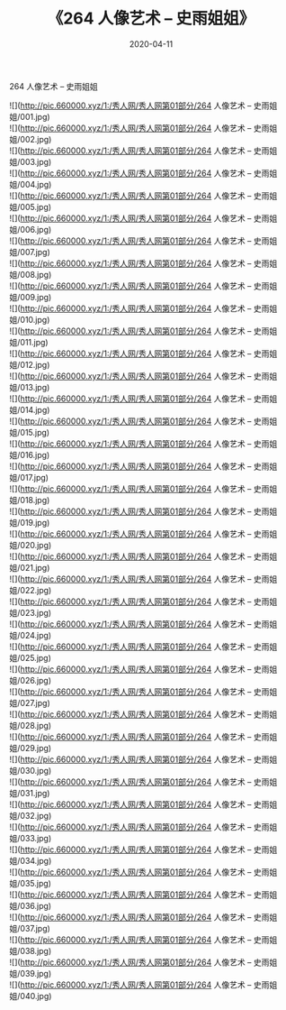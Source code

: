 ﻿---
layout: post
title:  《264 人像艺术 – 史雨姐姐》
date:   2020-04-11
img: http://pic.660000.xyz/1:/秀人网/秀人网第01部分/264 人像艺术 – 史雨姐姐/000.jpg
categories: [美女, 清纯, 唯美]
---

264 人像艺术 – 史雨姐姐

  ![](http://pic.660000.xyz/1:/秀人网/秀人网第01部分/264 人像艺术 – 史雨姐姐/001.jpg) <br> ![](http://pic.660000.xyz/1:/秀人网/秀人网第01部分/264 人像艺术 – 史雨姐姐/002.jpg) <br> ![](http://pic.660000.xyz/1:/秀人网/秀人网第01部分/264 人像艺术 – 史雨姐姐/003.jpg) <br> ![](http://pic.660000.xyz/1:/秀人网/秀人网第01部分/264 人像艺术 – 史雨姐姐/004.jpg) <br> ![](http://pic.660000.xyz/1:/秀人网/秀人网第01部分/264 人像艺术 – 史雨姐姐/005.jpg) <br> ![](http://pic.660000.xyz/1:/秀人网/秀人网第01部分/264 人像艺术 – 史雨姐姐/006.jpg) <br> ![](http://pic.660000.xyz/1:/秀人网/秀人网第01部分/264 人像艺术 – 史雨姐姐/007.jpg) <br> ![](http://pic.660000.xyz/1:/秀人网/秀人网第01部分/264 人像艺术 – 史雨姐姐/008.jpg) <br> ![](http://pic.660000.xyz/1:/秀人网/秀人网第01部分/264 人像艺术 – 史雨姐姐/009.jpg) <br> ![](http://pic.660000.xyz/1:/秀人网/秀人网第01部分/264 人像艺术 – 史雨姐姐/010.jpg) <br> ![](http://pic.660000.xyz/1:/秀人网/秀人网第01部分/264 人像艺术 – 史雨姐姐/011.jpg) <br> ![](http://pic.660000.xyz/1:/秀人网/秀人网第01部分/264 人像艺术 – 史雨姐姐/012.jpg) <br> ![](http://pic.660000.xyz/1:/秀人网/秀人网第01部分/264 人像艺术 – 史雨姐姐/013.jpg) <br> ![](http://pic.660000.xyz/1:/秀人网/秀人网第01部分/264 人像艺术 – 史雨姐姐/014.jpg) <br> ![](http://pic.660000.xyz/1:/秀人网/秀人网第01部分/264 人像艺术 – 史雨姐姐/015.jpg) <br> ![](http://pic.660000.xyz/1:/秀人网/秀人网第01部分/264 人像艺术 – 史雨姐姐/016.jpg) <br> ![](http://pic.660000.xyz/1:/秀人网/秀人网第01部分/264 人像艺术 – 史雨姐姐/017.jpg) <br> ![](http://pic.660000.xyz/1:/秀人网/秀人网第01部分/264 人像艺术 – 史雨姐姐/018.jpg) <br> ![](http://pic.660000.xyz/1:/秀人网/秀人网第01部分/264 人像艺术 – 史雨姐姐/019.jpg) <br> ![](http://pic.660000.xyz/1:/秀人网/秀人网第01部分/264 人像艺术 – 史雨姐姐/020.jpg) <br> ![](http://pic.660000.xyz/1:/秀人网/秀人网第01部分/264 人像艺术 – 史雨姐姐/021.jpg) <br> ![](http://pic.660000.xyz/1:/秀人网/秀人网第01部分/264 人像艺术 – 史雨姐姐/022.jpg) <br> ![](http://pic.660000.xyz/1:/秀人网/秀人网第01部分/264 人像艺术 – 史雨姐姐/023.jpg) <br> ![](http://pic.660000.xyz/1:/秀人网/秀人网第01部分/264 人像艺术 – 史雨姐姐/024.jpg) <br> ![](http://pic.660000.xyz/1:/秀人网/秀人网第01部分/264 人像艺术 – 史雨姐姐/025.jpg) <br> ![](http://pic.660000.xyz/1:/秀人网/秀人网第01部分/264 人像艺术 – 史雨姐姐/026.jpg) <br> ![](http://pic.660000.xyz/1:/秀人网/秀人网第01部分/264 人像艺术 – 史雨姐姐/027.jpg) <br> ![](http://pic.660000.xyz/1:/秀人网/秀人网第01部分/264 人像艺术 – 史雨姐姐/028.jpg) <br> ![](http://pic.660000.xyz/1:/秀人网/秀人网第01部分/264 人像艺术 – 史雨姐姐/029.jpg) <br> ![](http://pic.660000.xyz/1:/秀人网/秀人网第01部分/264 人像艺术 – 史雨姐姐/030.jpg) <br> ![](http://pic.660000.xyz/1:/秀人网/秀人网第01部分/264 人像艺术 – 史雨姐姐/031.jpg) <br> ![](http://pic.660000.xyz/1:/秀人网/秀人网第01部分/264 人像艺术 – 史雨姐姐/032.jpg) <br> ![](http://pic.660000.xyz/1:/秀人网/秀人网第01部分/264 人像艺术 – 史雨姐姐/033.jpg) <br> ![](http://pic.660000.xyz/1:/秀人网/秀人网第01部分/264 人像艺术 – 史雨姐姐/034.jpg) <br> ![](http://pic.660000.xyz/1:/秀人网/秀人网第01部分/264 人像艺术 – 史雨姐姐/035.jpg) <br> ![](http://pic.660000.xyz/1:/秀人网/秀人网第01部分/264 人像艺术 – 史雨姐姐/036.jpg) <br> ![](http://pic.660000.xyz/1:/秀人网/秀人网第01部分/264 人像艺术 – 史雨姐姐/037.jpg) <br> ![](http://pic.660000.xyz/1:/秀人网/秀人网第01部分/264 人像艺术 – 史雨姐姐/038.jpg) <br> ![](http://pic.660000.xyz/1:/秀人网/秀人网第01部分/264 人像艺术 – 史雨姐姐/039.jpg) <br> ![](http://pic.660000.xyz/1:/秀人网/秀人网第01部分/264 人像艺术 – 史雨姐姐/040.jpg) <br>